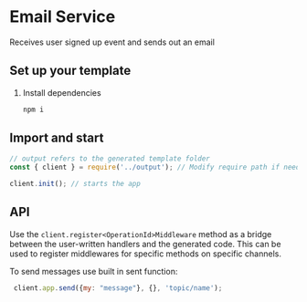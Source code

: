 # Email Service

Receives user signed up event and sends out an email

## Set up your template

1. Install dependencies
    ```sh
    npm i
    ```


## Import and start

```js
// output refers to the generated template folder
const { client } = require('../output'); // Modify require path if needed

client.init(); // starts the app
```

## API

Use the `client.register<OperationId>Middleware` method as a bridge between the user-written handlers and the generated code. This can be used to register middlewares for specific methods on specific channels.

To send messages use built in sent function:
```js
 client.app.send({my: "message"}, {}, 'topic/name');
```
